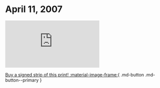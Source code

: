 # April 11, 2007

![](https://www.achewood.com/comic.php?date=04112007)

[Buy a signed strip of this print! :material-image-frame:](https://achewood-holiday-pop-up.myshopify.com/products/strip#04112007){ .md-button .md-button--primary }
